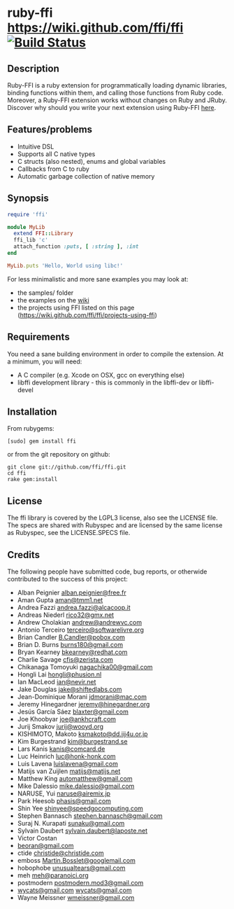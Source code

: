 # ruby-ffi https://wiki.github.com/ffi/ffi [![Build Status](https://travis-ci.org/ffi/ffi.png?branch=master)](https://travis-ci.org/ffi/ffi)

## Description

Ruby-FFI is a ruby extension for programmatically loading dynamic
libraries, binding functions within them, and calling those functions
from Ruby code. Moreover, a Ruby-FFI extension works without changes
on Ruby and JRuby. Discover why should you write your next extension
using Ruby-FFI [here](https://wiki.github.com/ffi/ffi/why-use-ffi).

## Features/problems

* Intuitive DSL
* Supports all C native types
* C structs (also nested), enums and global variables
* Callbacks from C to ruby
* Automatic garbage collection of native memory

## Synopsis

```ruby
require 'ffi'

module MyLib
  extend FFI::Library
  ffi_lib 'c'
  attach_function :puts, [ :string ], :int
end

MyLib.puts 'Hello, World using libc!'
```

For less minimalistic and more sane examples you may look at:

* the samples/ folder
* the examples on the [wiki](https://wiki.github.com/ffi/ffi)
* the projects using FFI listed on this page (https://wiki.github.com/ffi/ffi/projects-using-ffi)

## Requirements

You need a sane building environment in order to compile the extension.
At a minimum, you will need:
* A C compiler (e.g. Xcode on OSX, gcc on everything else)
* libffi development library - this is commonly in the libffi-dev or libffi-devel

## Installation

From rubygems:

    [sudo] gem install ffi

or from the git repository on github:

    git clone git://github.com/ffi/ffi.git
    cd ffi
    rake gem:install

## License

The ffi library is covered by the LGPL3 license, also see the LICENSE file.
The specs are shared with Rubyspec and are licensed by the same license
as Rubyspec, see the LICENSE.SPECS file.

## Credits

The following people have submitted code, bug reports, or otherwide contributed to the success of this project:

* Alban Peignier <alban.peignier@free.fr>
* Aman Gupta <aman@tmm1.net>
* Andrea Fazzi <andrea.fazzi@alcacoop.it>
* Andreas Niederl <rico32@gmx.net>
* Andrew Cholakian <andrew@andrewvc.com>
* Antonio Terceiro <terceiro@softwarelivre.org>
* Brian Candler <B.Candler@pobox.com>
* Brian D. Burns <burns180@gmail.com>
* Bryan Kearney <bkearney@redhat.com>
* Charlie Savage <cfis@zerista.com>
* Chikanaga Tomoyuki <nagachika00@gmail.com>
* Hongli Lai <hongli@phusion.nl>
* Ian MacLeod <ian@nevir.net>
* Jake Douglas <jake@shiftedlabs.com>
* Jean-Dominique Morani <jdmorani@mac.com>
* Jeremy Hinegardner <jeremy@hinegardner.org>
* Jesús García Sáez <blaxter@gmail.com>
* Joe Khoobyar <joe@ankhcraft.com>
* Jurij Smakov <jurij@wooyd.org>
* KISHIMOTO, Makoto <ksmakoto@dd.iij4u.or.jp>
* Kim Burgestrand <kim@burgestrand.se>
* Lars Kanis <kanis@comcard.de>
* Luc Heinrich <luc@honk-honk.com>
* Luis Lavena <luislavena@gmail.com>
* Matijs van Zuijlen <matijs@matijs.net>
* Matthew King <automatthew@gmail.com>
* Mike Dalessio <mike.dalessio@gmail.com>
* NARUSE, Yui <naruse@airemix.jp>
* Park Heesob <phasis@gmail.com>
* Shin Yee <shinyee@speedgocomputing.com>
* Stephen Bannasch <stephen.bannasch@gmail.com>
* Suraj N. Kurapati <sunaku@gmail.com>
* Sylvain Daubert <sylvain.daubert@laposte.net>
* Victor Costan
* beoran@gmail.com
* ctide <christide@christide.com>
* emboss <Martin.Bosslet@googlemail.com>
* hobophobe <unusualtears@gmail.com>
* meh <meh@paranoici.org>
* postmodern <postmodern.mod3@gmail.com>
* wycats@gmail.com <wycats@gmail.com>
* Wayne Meissner <wmeissner@gmail.com>
